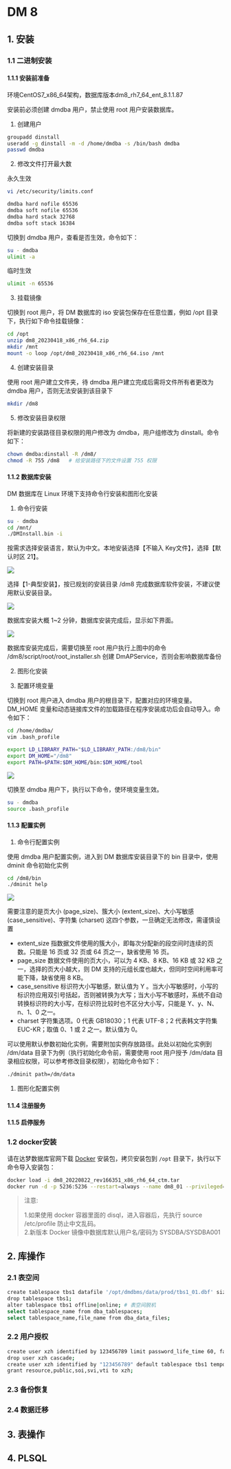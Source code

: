 # DM 8

## 1. 安装

### 1.1 二进制安装

#### 1.1.1 安装前准备

环境CentOS7_x86_64架构，数据库版本dm8_rh7_64_ent_8.1.1.87

安装前必须创建 dmdba 用户，禁止使用 root 用户安装数据库。

1. 创建用户

```bash
groupadd dinstall
useradd -g dinstall -m -d /home/dmdba -s /bin/bash dmdba
passwd dmdba
```

2. 修改文件打开最大数

永久生效

```bash
vi /etc/security/limits.conf

dmdba hard nofile 65536
dmdba soft nofile 65536
dmdba hard stack 32768
dmdba soft stack 16384
```

切换到 dmdba 用户，查看是否生效，命令如下：

```bash
su - dmdba
ulimit -a
```

临时生效

```bash
ulimit -n 65536
```

3. 挂载镜像

切换到 root 用户，将 DM 数据库的 iso 安装包保存在任意位置，例如 /opt 目录下，执行如下命令挂载镜像：

```bash
cd /opt
unzip dm8_20230418_x86_rh6_64.zip
mkdir /mnt
mount -o loop /opt/dm8_20230418_x86_rh6_64.iso /mnt
```

4. 创建安装目录

使用 root 用户建立文件夹，待 dmdba 用户建立完成后需将文件所有者更改为 dmdba 用户，否则无法安装到该目录下

```bash
mkdir /dm8
```

5. 修改安装目录权限

将新建的安装路径目录权限的用户修改为 dmdba，用户组修改为 dinstall。命令如下：

```bash
chown dmdba:dinstall -R /dm8/
chmod -R 755 /dm8   # 给安装路径下的文件设置 755 权限
```

#### 1.1.2 数据库安装

DM 数据库在 Linux 环境下支持命令行安装和图形化安装

1. 命令行安装

```bash
su - dmdba
cd /mnt/
./DMInstall.bin -i
```

按需求选择安装语言，默认为中文。本地安装选择【不输入 Key文件】，选择【默认时区 21】。

![](../../assets/_images/deploy/dm/choose-lang-time.png)

选择【1-典型安装】，按已规划的安装目录 /dm8 完成数据库软件安装，不建议使用默认安装目录。

![](../../assets/_images/deploy/dm/choose-type-path.png)

数据库安装大概 1~2 分钟，数据库安装完成后，显示如下界面。

![](../../assets/_images/deploy/dm/install-success.png)

数据库安装完成后，需要切换至 root 用户执行上图中的命令 /dm8/script/root/root_installer.sh 创建 DmAPService，否则会影响数据库备份


2. 图形化安装

3. 配置环境变量

切换到 root 用户进入 dmdba 用户的根目录下，配置对应的环境变量。DM_HOME 变量和动态链接库文件的加载路径在程序安装成功后会自动导入。命令如下：

```bash
cd /home/dmdba/
vim .bash_profile

export LD_LIBRARY_PATH="$LD_LIBRARY_PATH:/dm8/bin"
export DM_HOME="/dm8"
export PATH=$PATH:$DM_HOME/bin:$DM_HOME/tool
```

![](../../assets/_images/deploy/dm/dm-home-path.png)

切换至 dmdba 用户下，执行以下命令，使环境变量生效。

```bash
su - dmdba
source .bash_profile
```

#### 1.1.3 配置实例

1. 命令行配置实例

使用 dmdba 用户配置实例，进入到 DM 数据库安装目录下的 bin 目录中，使用 dminit 命令初始化实例

```bash
cd /dm8/bin
./dminit help
```

![](../../assets/_images/deploy/dm/ml-licence-dminithelp.png)

需要注意的是页大小 (page_size)、簇大小 (extent_size)、大小写敏感 (case_sensitive)、字符集 (charset) 这四个参数，一旦确定无法修改，需谨慎设置
   - extent_size 指数据文件使用的簇大小，即每次分配新的段空间时连续的页数。只能是 16 页或 32 页或 64 页之一，缺省使用 16 页。
   - page_size 数据文件使用的页大小，可以为 4 KB、8 KB、16 KB 或 32 KB 之一，选择的页大小越大，则 DM 支持的元组长度也越大，但同时空间利用率可能下降，缺省使用 8 KB。
   - case_sensitive 标识符大小写敏感，默认值为 Y 。当大小写敏感时，小写的标识符应用双引号括起，否则被转换为大写；当大小写不敏感时，系统不自动转换标识符的大小写，在标识符比较时也不区分大小写，只能是 Y、y、N、n、1、0 之一。
   - charset 字符集选项。0 代表 GB18030；1 代表 UTF-8；2 代表韩文字符集 EUC-KR；取值 0、1 或 2 之一。默认值为 0。

可以使用默认参数初始化实例，需要附加实例存放路径。此处以初始化实例到 /dm/data 目录下为例（执行初始化命令前，需要使用 root 用户授予 /dm/data 目录相应权限，可以参考修改目录权限），初始化命令如下：

```bash
./dminit path=/dm/data
```

1. 图形化配置实例



#### 1.1.4 注册服务

#### 1.1.5 启停服务

### 1.2 docker安装

请在达梦数据库官网下载 [Docker](https://eco.dameng.com/download/) 安装包，拷贝安装包到 `/opt` 目录下，执行以下命令导入安装包：

```bash
docker load -i dm8_20220822_rev166351_x86_rh6_64_ctm.tar
docker run -d -p 5236:5236 --restart=always --name dm8_01 --privileged=true -e PAGE_SIZE=16 -e LD_LIBRARY_PATH=/opt/dmdbms/bin -e INSTANCE_NAME=dm8_01 -v /data/dm8_01:/opt/dmdbms/data dm8_single:v8.1.2.128_ent_x86_64_ctm_pack4
```

> 注意: 
> 
> 1.如果使用 docker 容器里面的 disql，进入容器后，先执行 source /etc/profile 防止中文乱码。  
> 2.新版本 Docker 镜像中数据库默认用户名/密码为 SYSDBA/SYSDBA001  

## 2. 库操作

### 2.1 表空间

```bash
create tablespace tbs1 datafile '/opt/dmdbms/data/prod/tbs1_01.dbf' size 128 autoextend on next 4 maxsize 2048; # 初始大小128m，每次自动扩充4m，最大尺寸2g
drop tablespace tbs1; 
alter tablespace tbs1 offline|online; # 表空间脱机
select tablespace_name from dba_tablespaces;
select tablespace_name,file_name from dba_data_files;
```    

### 2.2 用户授权

```bash
create user xzh identified by 123456789 limit password_life_time 60, failed_login_attemps 5, password_lock_time 5;
drop user xzh cascade;
create user xzh identified by "123456789" default tablespace tbs1 temporary tablespace temp_tbs1;
grant resource,public,soi,svi,vti to xzh;
```

### 2.3 备份恢复

### 2.4 数据迁移

## 3. 表操作

## 4. PLSQL

